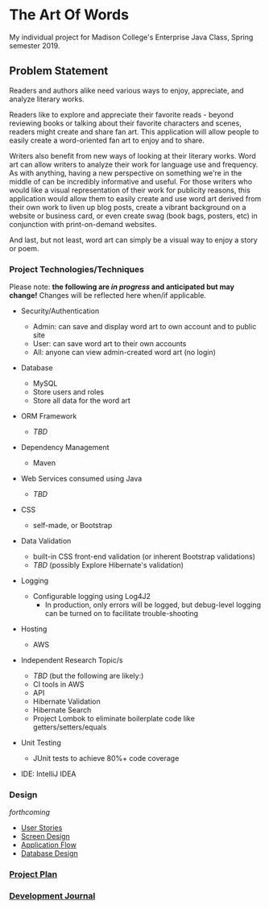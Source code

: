 # The Art Of Words

My individual project for Madison College's Enterprise Java Class,
Spring semester 2019.

## Problem Statement

Readers and authors alike need various ways to enjoy, appreciate, and
analyze literary works.

Readers like to explore and appreciate their favorite reads - beyond
reviewing books or talking about their favorite characters and scenes,
readers might create and share fan art. This application will allow
people to easily create a word-oriented fan art to enjoy and to share.

Writers also benefit from new ways of looking at their literary works.
Word art can allow writers to analyze their work for language use and
frequency. As with anything, having a new perspective on something
we're in the middle of can be incredibly informative and useful.
For those writers who would like a visual representation of their
work for publicity reasons, this application
would allow them to easily create and use word art derived from
their own work to liven up blog posts, create a vibrant background
on a website or business card, or even create swag (book bags, posters, etc)
in conjunction with print-on-demand websites.

And last, but not least, word art can simply be a visual way to enjoy a
story or poem.

### Project Technologies/Techniques

Please note: __the following are *in progress* and anticipated but may change!__
Changes will be reflected here when/if applicable.

* Security/Authentication
  * Admin: can save and display word art to own account and to public site
  * User: can save word art to their own accounts
  * All: anyone can view admin-created word art (no login)
* Database
  * MySQL
  * Store users and roles
  * Store all data for the word art
* ORM Framework
  * *TBD*
* Dependency Management
  * Maven
* Web Services consumed using Java
  * *TBD*
* CSS
  * self-made, or Bootstrap
* Data Validation
  * built-in CSS front-end validation (or inherent Bootstrap validations)
  * *TBD* (possibly Explore Hibernate's validation)
* Logging
  * Configurable logging using Log4J2
    * In production, only errors will be logged, but debug-level logging can be turned on to facilitate trouble-shooting
* Hosting
  * AWS
* Independent Research Topic/s

  * *TBD* (but the following are likely:)
  * CI tools in AWS
  * API
  * Hibernate Validation
  * Hibernate Search
  * Project Lombok to eliminate boilerplate code like getters/setters/equals
* Unit Testing
  * JUnit tests to achieve 80%+ code coverage
* IDE: IntelliJ IDEA

### Design

*forthcoming*

* [User Stories](User_Stories.md)
* [Screen Design](Wireframes.md)
* [Application Flow](#.md)
* [Database Design](#.png)

### [Project Plan](src/main/resources/TimeLog.md)

### [Development Journal](DevelopmentJournal.md)
